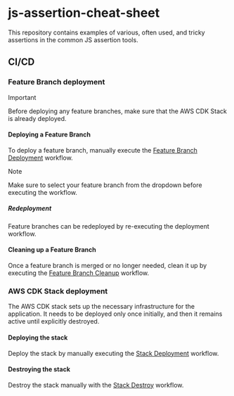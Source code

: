 # js-assertion-cheat-sheet

This repository contains examples of various, often used, and tricky assertions in the common JS assertion tools.

## CI/CD

### Feature Branch deployment

> [!IMPORTANT]  
> Before deploying any feature branches, make sure that the AWS CDK Stack is already deployed.

#### Deploying a Feature Branch

To deploy a feature branch, manually execute the [Feature Branch Deployment](https://github.com/Idea-Pool/js-assertion-cheat-sheet/actions/workflows/feature-branch-deployment.yaml) workflow.

> [!NOTE]  
> Make sure to select your feature branch from the dropdown before executing the workflow.

##### Redeployment

Feature branches can be redeployed by re-executing the deployment workflow.

#### Cleaning up a Feature Branch

Once a feature branch is merged or no longer needed, clean it up by executing the [Feature Branch Cleanup](https://github.com/Idea-Pool/js-assertion-cheat-sheet/actions/workflows/feature-branch-cleanup.yaml) workflow.

### AWS CDK Stack deployment

The AWS CDK stack sets up the necessary infrastructure for the application. It needs to be deployed only once initially, and then it remains active until explicitly destroyed.

#### Deploying the stack

Deploy the stack by manually executing the [Stack Deployment](https://github.com/Idea-Pool/js-assertion-cheat-sheet/actions/workflows/stack-deployment.yaml) workflow.

#### Destroying the stack

Destroy the stack manually with the [Stack Destroy](https://github.com/Idea-Pool/js-assertion-cheat-sheet/actions/workflows/stack-destroy.yaml) workflow.
